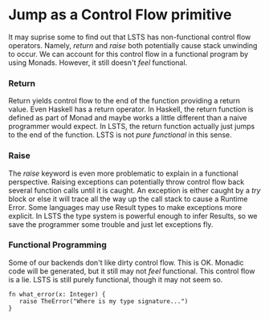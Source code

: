 # Jump as a Control Flow primitive

It may suprise some to find out that LSTS has non-functional control flow operators.
Namely, *return* and *raise* both potentially cause stack unwinding to occur.
We can account for this control flow in a functional program by using Monads.
However, it still doesn't *feel* functional.

### Return

Return yields control flow to the end of the function providing a return value.
Even Haskell has a return operator.
In Haskell, the return function is defined as part of Monad and maybe works a little different than a naive programmer would expect.
In LSTS, the return function actually just jumps to the end of the function.
LSTS is not *pure functional* in this sense.

### Raise

The *raise* keyword is even more problematic to explain in a functional perspective.
Raising exceptions can potentially throw control flow back several function calls until it is caught.
An exception is either caught by a *try* block or else it will trace all the way up the call stack to cause a Runtime Error.
Some languages may use Result types to make exceptions more explicit.
In LSTS the type system is powerful enough to infer Results, so we save the programmer some trouble and just let exceptions fly.

### Functional Programming

Some of our backends don't like dirty control flow.
This is OK.
Monadic code will be generated, but it still may not *feel* functional.
This control flow is a lie.
LSTS is still purely functional, though it may not seem so.

```lsts
fn what_error(x: Integer) {
   raise TheError("Where is my type signature...")
}
```
